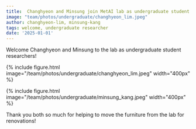 ```yaml
---
title:  Changhyeon and Minsung join MetAI lab as undergraduate student researchers!~
image: "team/photos/undergraduate/changhyeon_lim.jpeg"
author: changhyeon-lim, minsung-kang
tags: welcome, undergraduate researcher
date: '2025-01-01'
---
```


Welcome Changhyeon and Minsung to the lab as undergraduate student researchers!

{%
  include figure.html
  image="/team/photos/undergraduate/changhyeon_lim.jpeg"
  width="400px"
%}

{%
  include figure.html
  image="/team/photos/undergraduate/minsung_kang.jpeg"
  width="400px"
%}

Thank you both so much for helping to move the furniture from the lab for renovations!